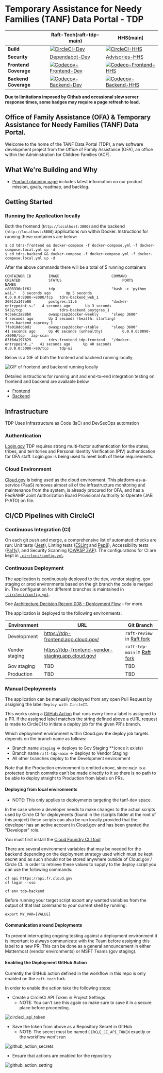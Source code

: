 # Temporary Assistance for Needy Families (TANF) Data Portal - TDP

|| Raft-Tech(raft-tdp-main) |  HHS(main) |
|---|---|---|
|**Build**| [![CircleCI-Dev](https://circleci.com/gh/raft-tech/TANF-app/tree/raft-tdp-main.svg?style=shield)](https://circleci.com/gh/raft-tech/TANF-app/tree/raft-tdp-main) | [![CircleCI-HHS](https://circleci.com/gh/HHS/TANF-app/tree/main.svg?style=shield)](https://circleci.com/gh/HHS/TANF-app/tree/main)|
|**Security**| [Dependabot-Dev](https://github.com/raft-tech/TANF-app/security/dependabot) | [Advisories-HHS](https://github.com/HHS/TANF-app/security/advisories) |
|**Frontend Coverage**| [![Codecov-Frontend-Dev](https://codecov.io/gh/raft-tech/TANF-app/branch/raft-tdp-main/graph/badge.svg?flag=dev-frontend)](https://codecov.io/gh/raft-tech/TANF-app?flag=dev-frontend) | [![Codeco-Frontend-HHS](https://codecov.io/gh/HHS/TANF-app/branch/main/graph/badge.svg?flag=main-frontend)](https://codecov.io/gh/HHS/TANF-app?flag=main-frontend)   |
|**Backend Coverage**|  [![Codecov-Backend-Dev](https://codecov.io/gh/raft-tech/TANF-app/branch/raft-tdp-main/graph/badge.svg?flag=dev-backend)](https://codecov.io/gh/raft-tech/TANF-app/branch/raft-tdp-main?flag=dev-backend)|   [![Codecov-Backend-HHS]( https://codecov.io/gh/HHS/TANF-app/branch/main/graph/badge.svg?flag=main-backend)](https://codecov.io/gh/HHS/TANF-app/branch/main?flag=main-backend) |

**Due to limitations imposed by Github and occasional slow server response times, some badges may require a page refresh to load.**

## Office of Family Assistance (OFA) & Temporary Assistance for Needy Families (TANF) Data Portal.

Welcome to the home of the TANF Data Portal (TDP), a new software development project from the Office of Family Assistance (OFA), an office within the Administration for Children Families (ACF).

## What We're Building and Why

- [Product planning page]( https://github.com/HHS/TANF-app/blob/main/docs/README.md) includes latest information on our product mission, goals, roadmap, and backlog. 

## Getting Started

### Running the Application locally

Both the frontend (`http://localhost:3000`) and the backend (`http://localhost:8080`) applications run within Docker.  Instructions for running these containers are below:

```
$ cd tdrs-frontend && docker-compose -f docker-compose.yml -f docker-compose.local.yml up -d
$ cd tdrs-backend && docker-compose -f docker-compose.yml -f docker-compose.local.yml up -d 
```

After the above commands there will be a total of 5 running containers

```
CONTAINER ID        IMAGE                        COMMAND                  CREATED             STATUS                            PORTS                    NAMES
c803336c1f61        tdp                          "bash -c 'python wai…"   3 seconds ago       Up 3 seconds                      0.0.0.0:8080->8080/tcp   tdrs-backend_web_1
20912a347e00        postgres:11.6                "docker-entrypoint.s…"   4 seconds ago       Up 3 seconds                      5432/tcp                 tdrs-backend_postgres_1
9c3e6c2a88b0        owasp/zap2docker-weekly      "sleep 3600"             4 seconds ago       Up 3 seconds (health: starting)                            tdrs-backend_zaproxy_1
7fa018dc68d1        owasp/zap2docker-stable      "sleep 3600"             41 seconds ago      Up 40 seconds (unhealthy)         0.0.0.0:8090->8090/tcp   zap-scan
63f6da197629        tdrs-frontend_tdp-frontend   "/docker-entrypoint.…"   41 seconds ago      Up 40 seconds                     0.0.0.0:3000->80/tcp     tdp-ui
```

Below is a GIF of both the frontend and backend running locally

![GIF of frontend and backend running locally](https://user-images.githubusercontent.com/44377678/104548466-e1022380-55fe-11eb-9a7b-eea7cda395d4.gif)

Detailed instructions for running unit and end-to-end integration testing on frontend and backend are available below

- [Frontend](https://github.com/HHS/TANF-app/tree/main/tdrs-frontend)
- [Backend](https://github.com/HHS/TANF-app/tree/main/tdrs-backend)


## Infrastructure

TDP Uses Infrastructure as Code (IaC) and DevSecOps automation

### Authentication

[Login.gov](https://login.gov/) TDP requires strong multi-factor authentication for the states, tribes, and territories and Personal Identity Verification (PIV) authentication for OFA staff. Login.gov is being used to meet both of these requirements. 

### Cloud Environment

[Cloud.gov](https://cloud.gov/) is being used as the cloud environment. This platform-as-a-service (PaaS) removes almost all of the infrastructure monitoring and maintenance from the system, is already procured for OFA, and has a FedRAMP Joint Authorization Board Provisional Authority to Operate (JAB P-ATO) on file. 

## CI/CD Pipelines with CircleCI

### Continuous Integration (CI)

On each git push and merge, a comprehensive list of automated checks are run: Unit tests ([Jest](https://jestjs.io/)), Linting tests ([ESLint](https://eslint.org/) and [Pep8](https://pypi.org/project/pep8/)), Accessibility tests ([Pa11y](https://pa11y.org/)), and Security Scanning ([OWASP ZAP](https://owasp.org/www-project-zap/)). The configurations for CI are kept in [`.circleci/config.yml`](https://github.com/HHS/TANF-app/blob/main/.circleci/config.yml). 

### Continuous Deployment

The application is continuously deployed to the dev, vendor staging, gov staging or prod environments based on the git branch the code is merged in. The configuration for different branches is maintained in [`.circleci/config.yml`](https://github.com/HHS/TANF-app/blob/main/.circleci/config.yml#L107).

See [Architecture Decision Record 008 - Deployment Flow](docs/Architecture%20Decision%20Record/008-deployment-flow.md) - for more.

The application is deployed to the following environments:

Environment | URL | Git Branch
------------|----|-------------
Development | https://tdp-frontend.app.cloud.gov/ | `raft-review` in [Raft fork](https://github.com/raft-tech/TANF-app)
Vendor staging | https://tdp-frontend-vendor-staging.app.cloud.gov/ | `raft-tdp-main` in [Raft fork](https://github.com/raft-tech/TANF-app)
Gov staging | TBD | TBD
Production | TBD | TBD

### Manual Deployments

The application can be manually deployed from any open Pull Request by assigning the label `Deploy with CircleCI`.

This works using a [GitHub Action](https://docs.github.com/en/actions/quickstart) that runs every time a label is assigned to a PR.
If the assigned label matches the string defined above a cURL request is made to CircleCI to initiate a deploy job for the given PR's branch.

Which deployment environment within Cloud.gov the deploy job targets depends on the branch name as follows:
* Branch name `staging` => deploys to Gov Staging **(once it exists)
* Branch name `raft-tdp-main` => deploys to Vendor Staging
* All other branches deploy to the Development environment

Note that the Production environment is omitted above, since `main` is a protected branch commits can't be made directly
to it so there is no path to be able to deploy straight to Production from labels on PRs.

#### Deploying from local environments
* NOTE: This only applies to deployments targeting the tanf-dev space.

In the case where a developer needs to make changes to the actual scripts used by Circle CI for deployments (found in
the /scripts folder at the root of this project) these scripts can also be run locally provided that
the developer has an active account in Cloud.gov and has been granted the "Developer" role.

You must first install the [Cloud Foundry CLI tool](https://docs.cloudfoundry.org/cf-cli/install-go-cli.html)

There are several environment variables that may be needed for the backend depending on the deployment strategy used
which must be kept secret and as such should not be stored anywhere outside of Cloud.gov / Circle CI. In order to
retrieve these values to supply to the deploy script you can use the following commands:
```
cf api https://api.fr.cloud.gov
cf login --sso

cf env tdp-backend
```
Before running your target script export any wanted variables from the output of that last command to your current shell
by running:
```
export MY_VAR=[VALUE]
```

#### Communication around Deployments

To prevent interrupting ongoing testing against a deployment environment it is important to always communicate with the Team
before assigning this label to a new PR. This can be done as a general announcement in either Mattermost (vendor environments)
or MSFT Teams (gov staging).

#### Enabling the Deployment GitHub Action

Currently the GitHub action defined in the workflow in this repo is only enabled on the `raft-tech` fork.

In order to enable the action take the following steps:

* Create a CircleCI API Token in Project Settings
  * NOTE: You can't see this again so make sure to save it in a secure place before proceeding.
 
![circleci_api_token](https://user-images.githubusercontent.com/22626085/110530772-d472e680-80e8-11eb-9869-13217dc1785d.png)

* Save the token from above as a Repository Secret in GitHub
  * NOTE: The secret must be named `CIRCLE_CI_API_TOKEN` exactly or the workflow won't run
 
![github_action_secrets](https://user-images.githubusercontent.com/22626085/110530768-d472e680-80e8-11eb-8397-4bff57df0da5.png)

* Ensure that actions are enabled for the repository

![github_action_setting](https://user-images.githubusercontent.com/22626085/110539802-b199ff80-80f3-11eb-8b9f-b59abd3f83bd.png)
